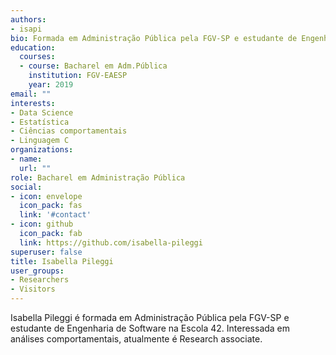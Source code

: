 ```yaml
---
authors:
- isapi
bio: Formada em Administração Pública pela FGV-SP e estudante de Engenharia de Software na Escola 42.
education:
  courses:
  - course: Bacharel em Adm.Pública
    institution: FGV-EAESP
    year: 2019
email: ""
interests:
- Data Science
- Estatística
- Ciências comportamentais
- Linguagem C
organizations:
- name: 
  url: ""
role: Bacharel em Administração Pública
social:
- icon: envelope
  icon_pack: fas
  link: '#contact'
- icon: github
  icon_pack: fab
  link: https://github.com/isabella-pileggi
superuser: false
title: Isabella Pileggi
user_groups:
- Researchers
- Visitors
---
```


Isabella Pileggi é formada em Administração Pública pela FGV-SP e estudante de Engenharia de Software na Escola 42. Interessada em análises comportamentais, atualmente é Research associate. 
